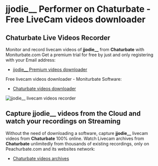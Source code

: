 # jjodie__ Performer on Chaturbate - Free LiveCam videos downloader

## Chaturbate Live Videos Recorder

Monitor and record livecam videos of **jjodie__** from **Chaturbate** with Moniturbate.com
Get a premium trial for free by just and only registering with your Email address:
* [jjodie__ Premium videos downloader](https://moniturbate.com/request-demo-licence-key.html)

Free livecam videos downloader - Moniturbate Software:
* [Chaturbate videos downloader](https://moniturbate.com/moniturbate-download-software.html)

![jjodie__ livecam videos recorder](https://peachurnet.com/templates/moniturbate-software.png)


## Capture jjodie__ videos from the Cloud and watch your recordings on Streaming

Without the need of downloading a software, capture **jjodie__** livecam videos from **Chaturbate** 100% online.
Watch Livecam archives from **Chaturbate** unlimitedly from thousands of existing recordings, only on Peachurbate.com and its websites network:
* [Chaturbate videos archives](https://peachurnet.com/)